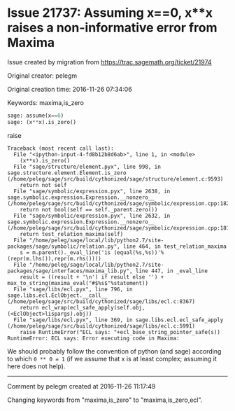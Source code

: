 # Issue 21737: Assuming x==0, x**x raises a non-informative error from Maxima

Issue created by migration from https://trac.sagemath.org/ticket/21974

Original creator: pelegm

Original creation time: 2016-11-26 07:34:06

Keywords: maxima,is_zero


```python
sage: assume(x==0)
sage: (x**x).is_zero()
```

raise

```pytb
Traceback (most recent call last):
  File "<ipython-input-4-fd8b12b8d6ab>", line 1, in <module>
    (x**x).is_zero()
  File "sage/structure/element.pyx", line 998, in sage.structure.element.Element.is_zero (/home/peleg/sage/src/build/cythonized/sage/structure/element.c:9593)
    return not self
  File "sage/symbolic/expression.pyx", line 2638, in sage.symbolic.expression.Expression.__nonzero__ (/home/peleg/sage/src/build/cythonized/sage/symbolic/expression.cpp:18221)
    return not bool(self == self._parent.zero())
  File "sage/symbolic/expression.pyx", line 2632, in sage.symbolic.expression.Expression.__nonzero__ (/home/peleg/sage/src/build/cythonized/sage/symbolic/expression.cpp:18101)
    return test_relation_maxima(self)
  File "/home/peleg/sage/local/lib/python2.7/site-packages/sage/symbolic/relation.py", line 464, in test_relation_maxima
    s = m.parent()._eval_line('is (equal(%s,%s))'%(repr(m.lhs()),repr(m.rhs())))
  File "/home/peleg/sage/local/lib/python2.7/site-packages/sage/interfaces/maxima_lib.py", line 447, in _eval_line
    result = ((result + '\n') if result else '') + max_to_string(maxima_eval("#$%s$"%statement))
  File "sage/libs/ecl.pyx", line 796, in sage.libs.ecl.EclObject.__call__ (/home/peleg/sage/src/build/cythonized/sage/libs/ecl.c:8367)
    return ecl_wrap(ecl_safe_apply(self.obj,(<EclObject>lispargs).obj))
  File "sage/libs/ecl.pyx", line 369, in sage.libs.ecl.ecl_safe_apply (/home/peleg/sage/src/build/cythonized/sage/libs/ecl.c:5991)
    raise RuntimeError("ECL says: "+ecl_base_string_pointer_safe(s))
RuntimeError: ECL says: Error executing code in Maxima: 
```


We should probably follow the convention of python (and sage) according to which `0 ** 0 = 1` (if we assume that x is at least complex; assuming it here does not help).


---

Comment by pelegm created at 2016-11-26 11:17:49

Changing keywords from "maxima,is_zero" to "maxima,is_zero,ecl".
